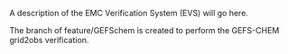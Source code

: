 A description of the EMC Verification System (EVS) will go here. 

The branch of feature/GEFSchem is created to perform the GEFS-CHEM grid2obs verification.
